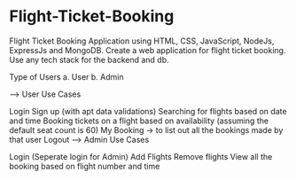# Flight-Ticket-Booking

Flight Ticket Booking Application using HTML, CSS, JavaScript, NodeJs, ExpressJs and MongoDB. Create a web application for flight ticket booking. Use any tech stack for the backend and db.

Type of Users a. User b. Admin

--> User Use Cases

Login
Sign up (with apt data validations)
Searching for flights based on date and time
Booking tickets on a flight based on availability (assuming the default seat count is 60)
My Booking -> to list out all the bookings made by that user
Logout
--> Admin Use Cases

Login (Seperate login for Admin)
Add Flights
Remove flights
View all the booking based on flight number and time  
